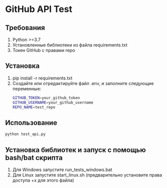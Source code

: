 # GitHub API Test


## Требования


1. Python >=3.7
2. Установленные библиотеки из файла requirements.txt
3. Токен GitHub с правами repo


## Установка


1. pip install -r requirements.txt
2. Создайте или отредактируйте файл .env, и заполните следующие переменные:
    ```bash
    GITHUB_TOKEN=your_github_token
    GITHUB_USERNAME=your_github_username
    REPO_NAME=test_repo
    ```


## Использование


```bash
python test_api.py
```

## Установка библиотек и запуск с помощью bash/bat скрипта
1. Для Windows запустите run_tests_windows.bat
2. Для Linux запустите start_linux.sh (предварительно установите права доступа +x для этого файла)
